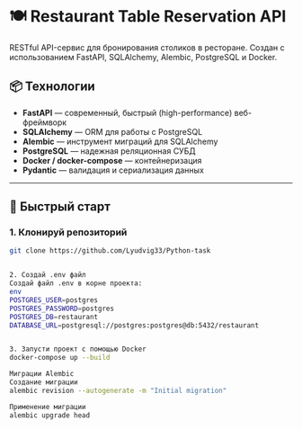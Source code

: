 # 🍽️ Restaurant Table Reservation API

RESTful API-сервис для бронирования столиков в ресторане. Создан с использованием FastAPI, SQLAlchemy, Alembic, PostgreSQL и Docker.

## 📦 Технологии

- **FastAPI** — современный, быстрый (high-performance) веб-фреймворк
- **SQLAlchemy** — ORM для работы с PostgreSQL
- **Alembic** — инструмент миграций для SQLAlchemy
- **PostgreSQL** — надежная реляционная СУБД
- **Docker / docker-compose** — контейнеризация
- **Pydantic** — валидация и сериализация данных

---

## 🚀 Быстрый старт

### 1. Клонируй репозиторий

```bash
git clone https://github.com/Lyudvig33/Python-task


2. Создай .env файл
Создай файл .env в корне проекта:
env
POSTGRES_USER=postgres
POSTGRES_PASSWORD=postgres
POSTGRES_DB=restaurant
DATABASE_URL=postgresql://postgres:postgres@db:5432/restaurant


3. Запусти проект с помощью Docker
docker-compose up --build

Миграции Alembic
Создание миграции
alembic revision --autogenerate -m "Initial migration"

Применение миграции
alembic upgrade head

```
